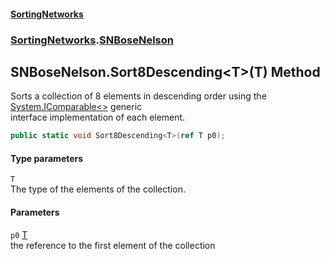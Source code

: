#### [SortingNetworks](./index.md 'index')
### [SortingNetworks](./SortingNetworks.md 'SortingNetworks').[SNBoseNelson](./SortingNetworks-SNBoseNelson.md 'SortingNetworks.SNBoseNelson')
## SNBoseNelson.Sort8Descending&lt;T&gt;(T) Method
Sorts a collection of 8 elements in descending order using the [System.IComparable&lt;&gt;](https://docs.microsoft.com/en-us/dotnet/api/System.IComparable-1 'System.IComparable`1') generic  
interface implementation of each element.  
```csharp
public static void Sort8Descending<T>(ref T p0);
```
#### Type parameters
<a name='SortingNetworks-SNBoseNelson-Sort8Descending-T-(T)-T'></a>
`T`  
The type of the elements of the collection.  
  
#### Parameters
<a name='SortingNetworks-SNBoseNelson-Sort8Descending-T-(T)-p0'></a>
`p0` [T](#SortingNetworks-SNBoseNelson-Sort8Descending-T-(T)-T 'SortingNetworks.SNBoseNelson.Sort8Descending&lt;T&gt;(T).T')  
the reference to the first element of the collection  
  
